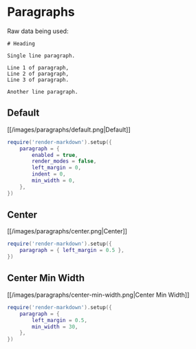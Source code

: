 # Paragraphs

Raw data being used:

````text
# Heading

Single line paragraph.

Line 1 of paragraph,
Line 2 of paragraph,
Line 3 of paragraph.

Another line paragraph.
````

## Default

[[/images/paragraphs/default.png|Default]]

```lua
require('render-markdown').setup({
    paragraph = {
        enabled = true,
        render_modes = false,
        left_margin = 0,
        indent = 0,
        min_width = 0,
    },
})
```

## Center

[[/images/paragraphs/center.png|Center]]

```lua
require('render-markdown').setup({
    paragraph = { left_margin = 0.5 },
})
```

## Center Min Width

[[/images/paragraphs/center-min-width.png|Center Min Width]]

```lua
require('render-markdown').setup({
    paragraph = {
        left_margin = 0.5,
        min_width = 30,
    },
})
```

